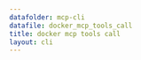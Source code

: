 ```yaml
---
datafolder: mcp-cli
datafile: docker_mcp_tools_call
title: docker mcp tools call
layout: cli
---
```


<!--
This page is automatically generated from Docker's source code. If you want to
suggest a change to the text that appears here, open a ticket or pull request
in the source repository on GitHub:

https://github.com/docker/mcp-gateway
-->

